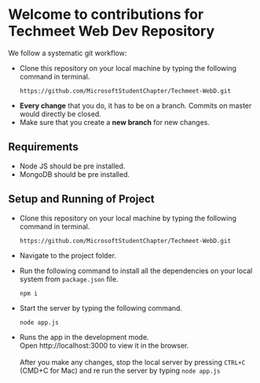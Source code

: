 # Welcome to contributions for Techmeet Web Dev Repository #

We follow a systematic git workflow: <br/>

* Clone this repository on your local machine by typing the following command in terminal.
   ```
   https://github.com/MicrosoftStudentChapter/Techmeet-WebD.git
   ```
* **Every change** that you do, it has to be on a branch. Commits on master would directly be closed.
* Make sure that you create a **new branch** for new changes.

## Requirements ##

* Node JS should be pre installed.
* MongoDB should be pre installed.

## Setup and Running of Project ##

* Clone this repository on your local machine by typing the following command in terminal.
   ```
   https://github.com/MicrosoftStudentChapter/Techmeet-WebD.git
   ```

* Navigate to the project folder.
* Run the following command to install all the dependencies on your local system from `package.json` file.
   ``` 
   npm i
   ```
* Start the server by typing the following command.
   ```
   node app.js
   ```
* Runs the app in the development mode. <br/>
Open http://localhost:3000 to view it in the browser. <br/> <br/>
After you make any changes, stop the local server by pressing `CTRL+C` (CMD+C for Mac) and re run the server by typing `node app.js`
